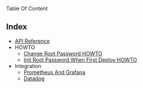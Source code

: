 Table Of Content

## Index

- [API Reference](./api.md)
- HOWTO
  - [Change Root Password HOWTO](./change_root_password_howto.md)
  - [Init Root Password When First Deploy HOWTO](./initialize_root_password_howto.md)
- Integration
  - [Prometheus And Grafana](./integration/integration-prometheus-grafana.md)
  - [Datadog](./integration/integration-with-datadog.md)
